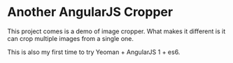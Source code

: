 # Another AngularJS Cropper

This project comes is a demo of image cropper. What makes it different is it can crop multiple images from a single one.

This is also my first time to try Yeoman + AngularJS 1 + es6.
